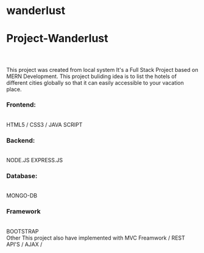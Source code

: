 # wanderlust

<h1>Project-Wanderlust<h1></h1><br>
This project was created from local system It's a Full Stack Project based on MERN Development. This project buliding idea is to list the hotels of different cities globally so that it can easily accessible to your vacation place.
<br>
<h3>Frontend:</h3><br>
HTML5 / CSS3 / JAVA SCRIPT
<br>
<h3>Backend:</h3><br>
NODE.JS
EXPRESS.JS<br>
<h3>Database:</h3><br>
MONGO-DB<br>
<h3>Framework</h3><br>
BOOTSTRAP<br>
Other
This project also have implemented with MVC Freamwork / REST API'S / AJAX /
